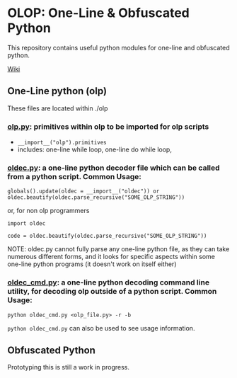 # OLOP: One-Line &amp; Obfuscated Python

This repository contains useful python modules for one-line and obfuscated python.

[Wiki](https://github.com/ShadowLugia650/olop/wiki)

## One-Line python (olp)
These files are located within ./olp

### [olp.py](https://github.com/ShadowLugia650/olop/blob/master/olp/olp.py): primitives within olp to be imported for olp scripts
 * `__import__("olp").primitives`
 * includes: one-line while loop, one-line do while loop,

### [oldec.py](https://github.com/ShadowLugia650/olop/blob/master/olp/oldec.py): a one-line python decoder file which can be called from a python script. Common Usage:
```
globals().update(oldec = __import__("oldec")) or oldec.beautify(oldec.parse_recursive("SOME_OLP_STRING"))
```
or, for non olp programmers
```
import oldec

code = oldec.beautify(oldec.parse_recursive("SOME_OLP_STRING"))
```
NOTE: oldec.py cannot fully parse any one-line python file, as they can take numerous different forms, and it looks for specific aspects within some one-line python programs (it doesn't work on itself either) 

### [oldec_cmd.py](https://github.com/ShadowLugia650/olop/blob/master/olp/oldec_cmd.py): a one-line python decoding command line utility, for decoding olp outside of a python script. Common Usage:
```
python oldec_cmd.py <olp_file.py> -r -b
```
`python oldec_cmd.py` can also be used to see usage information.

## Obfuscated Python
Prototyping this is still a work in progress.

